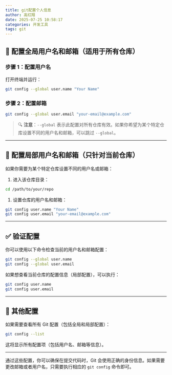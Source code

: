```yaml
---
title: git配置个人信息
author: 高红翔
date: 2025-07-25 10:58:17
categories: 开发工具
tags: git
---
```


## 🌟 配置全局用户名和邮箱（适用于所有仓库）

### 步骤 1：配置用户名

打开终端并运行：

```bash
git config --global user.name "Your Name"
```

### 步骤 2：配置邮箱

```bash
git config --global user.email "your-email@example.com"
```

> 🔍 **注意**：`--global` 表示此配置对所有仓库有效。如果你希望为某个特定仓库设置不同的用户名和邮箱，可以跳过 `--global`。

---

## 🔧 配置局部用户名和邮箱（只针对当前仓库）

如果你需要为某个特定仓库设置不同的用户名或邮箱：

1. 进入该仓库目录：

```bash
cd /path/to/your/repo
```

1. 设置仓库的用户名和邮箱：

```bash
git config user.name "Your Name"
git config user.email "your-email@example.com"
```

---

## ✅ 验证配置

你可以使用以下命令检查当前的用户名和邮箱配置：

```bash
git config --global user.name
git config --global user.email
```

如果想查看当前仓库的配置信息（局部配置），可以执行：

```bash
git config user.name
git config user.email
```

---

## 🧩 其他配置

如果需要查看所有 Git 配置（包括全局和局部配置）：

```bash
git config --list
```

这将显示所有配置项（包括用户名、邮箱等信息）。

---

通过这些配置，你可以确保在提交代码时，Git 会使用正确的身份信息。如果需要更改邮箱或者用户名，只需要执行相应的 `git config` 命令即可。
